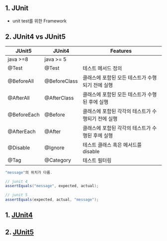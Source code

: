 ## 1. JUnit  
* unit test를 위한 Framework  

## 2. JUnit4 vs JUnit5

| JUnit5 | JUnit4 | Features|
|-----------|--------------|-------------------|
| java >=8  | java >= 5 | |
|@Test|@Test|테스트 메서드 정의|
|@BeforeAll|@BeforeClass|클래스에 포함된 모든 테스트가 수행되기 전에 실행|
|@AfterAll|@AfterClass|클래스에 포함된 모든 테스트가 수행된 후에 실행|
|@BeforeEach|@Before|클래스에 포함된 각각의 테스트가 수행되기 전에 실행|
|@AfterEach|@After|클래스에 포함된 각각의 테스트가 수행된 후에 실행|
|@Disable|@Ignore|테스트 클래스 혹은 메서드를 disable|
|@Tag|@Category|테스트 필터링|

```java
"message"의 위치가 다름.

// junit 4
assertEquals("message", expected, actual);

// junit 5
assertEquals(expected, actual, "message");
```



## 1. [JUnit4](https://github.com/horoyoiiv/test/blob/master/docs/junit4.md)  


## 2. [JUnit5]()  


